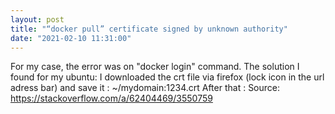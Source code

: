 ```yaml
---
layout: post
title: "“docker pull” certificate signed by unknown authority"
date: "2021-02-10 11:31:00"
---
```

  For my case, the error was on "docker login" command.  The solution I found for my ubuntu:  I downloaded the crt file via firefox (lock icon in the url adress bar) and save it : ~/mydomain:1234.crt  After that :  <script src="https://pastebin.com/embed_js/iZiCMxcJ"></script>  Source: https://stackoverflow.com/a/62404469/3550759

